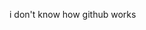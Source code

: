 i don't know how github works
<!---
raheeema/raheeema is a ✨ special ✨ repository because its `README.md` (this file) appears on your GitHub profile.
You can click the Preview link to take a look at your changes.
--->
